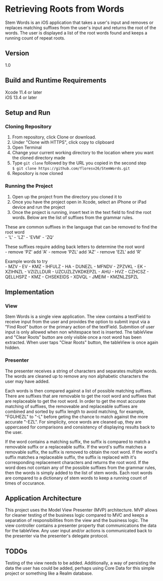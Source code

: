 #  Retrieving Roots from Words

Stem Words is an iOS application that takes a user's input and removes or replaces matching suffixes from the user's input and returns the root of the words. The user is displayed a list of the root words found and keeps a running count of repeat roots. 

## Version

1.0

## Build and Runtime Requirements

Xcode 11.4 or later  
iOS 13.4 or later

## Setup and Run 

### Cloning Repository

1. From repository, click Clone or download.
2. Under "Clone with HTTPS", click copy to clipboard
3. Open Terminal
4. Change your current working directory to the location where you want the cloned directory made
5. Type `git clone` followed by the URL you copied in the second step  
    `$ git clone https://github.com/floresv26/StemWords.git`
6. Repository is now cloned

### Running the Project

1. Open up the project from the directory you cloned it to
2. Once you have the project open in Xcode, select an iPhone or iPad device and run the project
3. Once the project is running, insert text in the text field to find the root words. Below are the list of suffixes from the grammar rules. 

These are common suffixes in the language that can be removed to find the root word  
    - 'L'
    - 'LZ'
    - 'EVM'
    - 'ZQ'
    
These suffixes require adding back letters to determine the root word  
    - remove 'PZ' add 'A'
    - remove 'PZL' add 'AZ'
    - remove 'EZL' add 'R'
    
Example words to try  
    - MZV
    - EV
    - KMZ
    - IHFULZ
    - HA
    - DUNEZL
    - MFNDV
    - ZPZVKL
    - EK
    - XZIHNZL
    - VZIZLLDUR
    - UZCUZLZVKDKEPZL
    - AHU
    - HVZ
    - CZHCSZ
    - QELLHSPZ
    - KMZ
    - CHSEKEIDS
    - XDVQL
    - JMEIM
    - KMZNLZSPZL

## Implementation

### View

Stem Words is a single view application. The view contains a textField to receive input from the user and provides the option to submit input via a "Find Root" button or the primary action of the textField. Submition of user input is only allowed when non whitespace text is inserted. The tableView and "Clear Roots" button are only visible once a root word has been extracted. When user taps "Clear Roots" button, the tableView is once again hidden.

### Presenter

The presenter receives a string of characters and separates multiple words. The words are cleaned up to remove any non alphabetic characters the user may have added.

Each words is then compared against a list of possible matching suffixes. There are suffixes that are removable to get the root word and suffixes that are replaceable to get the root word. In order to get the most accurate matching of suffixes, the removeable and replaceable suffixes are combined and sorted by suffix length to avoid matching, for example, "FGUHEZL" to "-L" before geting the chance to match against the more accurate "-EZL". For simplicity, once words are cleaned up, they are uppercased for comparisons and consistency of displaying results back to the user.

If the word contains a matching suffix, the suffix is compared to match a removable suffix or a replaceable suffix. If the word's suffix matches a removable suffix, the suffix is removed to obtain the root word. If the word's suffix matches a replaceable suffix, the suffix is replaced with it's corresponding replacement characters and returns the root word. If the word does not contain any of the possible suffixes from the grammar rules, then the words is simply added to the list of stem words. Each root words are compared to a dictionary of stem words to keep a running count of times of occurance.

## Application Architecture

This project uses the Model View Presenter (MVP) architecture. MVP allows for cleaner testing of the business logic compared to MVC and keeps a separation of responsibilities from the view and the business logic. The view controller contains a presenter property that communications the data for the tableView. Any user input and/or actions is communicated back to the presenter via the presenter's delegate protocol.

## TODOs

Testing of the view needs to be added. Additionally, a way of persisting the data the user has could be added, perhaps using Core Data for this simple project or something like a Realm database.

